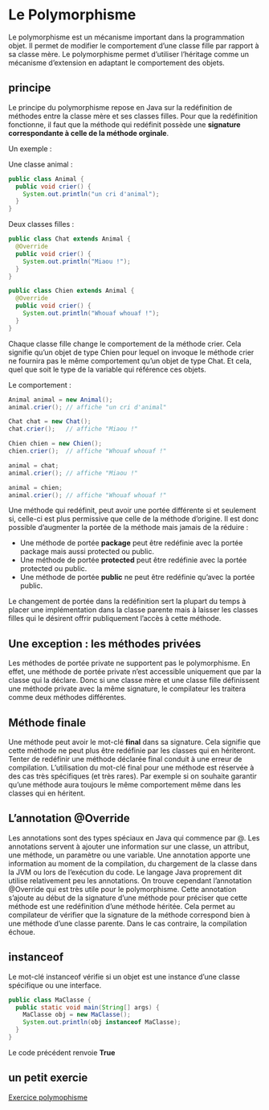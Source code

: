 # Le Polymorphisme

Le polymorphisme est un mécanisme important dans la programmation objet. Il permet de modifier le comportement d’une classe fille par rapport à sa classe mère. Le polymorphisme permet d’utiliser l’héritage comme un mécanisme d’extension en adaptant le comportement des objets.

## principe

Le principe du polymorphisme repose en Java sur la redéfinition de méthodes entre la classe mère et ses classes filles. Pour que la redéfinition fonctionne, il faut que la méthode qui redéfinit possède une **signature correspondante à celle de la méthode orginale**.

Un exemple : 

Une classe animal : 

```java
public class Animal {
  public void crier() {
    System.out.println("un cri d'animal");
  }
}
```

Deux classes filles :

```java
public class Chat extends Animal {
  @Override
  public void crier() {
    System.out.println("Miaou !");
  }
}

public class Chien extends Animal {
  @Override
  public void crier() {
    System.out.println("Whouaf whouaf !");
  }
}

```

Chaque classe fille change le comportement de la méthode crier. Cela signifie qu’un objet de type Chien pour lequel on invoque le méthode crier ne fournira pas le même comportement qu’un objet de type Chat. Et cela, quel que soit le type de la variable qui référence ces objets.

Le comportement :

```java
Animal animal = new Animal();
animal.crier(); // affiche "un cri d'animal"

Chat chat = new Chat();
chat.crier();   // affiche "Miaou !"

Chien chien = new Chien();
chien.crier();  // affiche "Whouaf whouaf !"

animal = chat;
animal.crier(); // affiche "Miaou !"

animal = chien;
animal.crier(); // affiche "Whouaf whouaf !"
```

Une méthode qui redéfinit, peut avoir une portée différente si et seulement si, celle-ci est plus permissive que celle de la méthode d’origine. Il est donc possible d’augmenter la portée de la méthode mais jamais de la réduire :

* Une méthode de portée **package** peut être redéfinie avec la portée package mais aussi protected ou public.
* Une méthode de portée **protected** peut être redéfinie avec la portée protected ou public.
* Une méthode de portée **public** ne peut être redéfinie qu’avec la portée public.

Le changement de portée dans la redéfinition sert la plupart du temps à placer une implémentation dans la classe parente mais à laisser les classes filles qui le désirent offrir publiquement l’accès à cette méthode.

## Une exception : les méthodes privées

Les méthodes de portée private ne supportent pas le polymorphisme. En effet, une méthode de portée private n’est accessible uniquement que par la classe qui la déclare. Donc si une classe mère et une classe fille définissent une méthode private avec la même signature, le compilateur les traitera comme deux méthodes différentes.

## Méthode finale

Une méthode peut avoir le mot-clé **final** dans sa signature. Cela signifie que cette méthode ne peut plus être redéfinie par les classes qui en hériteront. Tenter de redéfinir une méthode déclarée final conduit à une erreur de compilation. L’utilisation du mot-clé final pour une méthode est réservée à des cas très spécifiques (et très rares). Par exemple si on souhaite garantir qu’une méthode aura toujours le même comportement même dans les classes qui en héritent.


## L’annotation @Override

Les annotations sont des types spéciaux en Java qui commence par @. Les annotations servent à ajouter une information sur une classe, un attribut, une méthode, un paramètre ou une variable. Une annotation apporte une information au moment de la compilation, du chargement de la classe dans la JVM ou lors de l’exécution du code. Le langage Java proprement dit utilise relativement peu les annotations. On trouve cependant l’annotation @Override qui est très utile pour le polymorphisme. Cette annotation s’ajoute au début de la signature d’une méthode pour préciser que cette méthode est une redéfinition d’une méthode héritée. Cela permet au compilateur de vérifier que la signature de la méthode correspond bien à une méthode d’une classe parente. Dans le cas contraire, la compilation échoue.

## instanceof

Le mot-clé instanceof vérifie si un objet est une instance d’une classe spécifique ou une interface.

```java
public class MaClasse {
  public static void main(String[] args) {
    MaClasse obj = new MaClasse();
    System.out.println(obj instanceof MaClasse);
  }
} 
```

Le code précédent renvoie **True**

## un petit exercie

[Exercice polymophisme](../Exercices/1.Rappel/polymorphisme.md)


